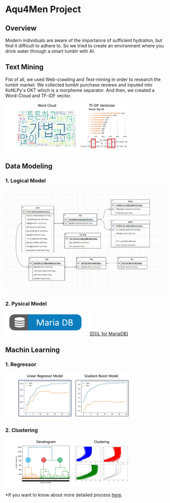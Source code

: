 # Aqu4Men Project

## Overview
Modern individuals are aware of the importance of sufficient hydration, but find it difficult to adhere to.
So we tried to create an environment where you drink water through a smart tumblr with AI.


## Text Mining
Fist of all, we used Web-crawling and Text-mining in order to research the tumblr market.
We collected tumblr purchase reviews and inputed into KoNLPy's OKT which is a morpheme separator.
And then, we created a Word-Cloud and TF-iDF vector.

![TextMining](https://github.com/choiyun9yu/pr.Aqu4Men/blob/main/data/textmining.png)

## Data Modeling
### 1. Logical Model
![ERD](https://github.com/choiyun9yu/pr.Aqu4Men/blob/main/Database/ERD.png)

### 2. Pysical Model
[![MariaDB](https://github.com/choiyun9yu/pr.Aqu4Men/blob/main/data/mariadb.svg)[DDL for MariaDB]](https://github.com/choiyun9yu/pr.Aqu4Men/blob/main/Database/DB.SQL)

## Machin Learning
### 1. Regressor
![Regressor](https://github.com/choiyun9yu/pr.Aqu4Men/blob/main/data/regressor.png)

### 2. Clustering
![Clustering](https://github.com/choiyun9yu/pr.Aqu4Men/blob/main/data/clustering.png)

*If you want to know about more detailed process [here](https://github.com/choiyun9yu/pr.Aqu4Men/blob/main/MachineLearning.ipynb).
